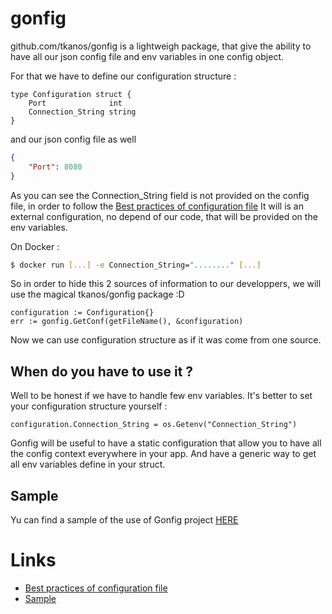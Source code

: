 # gonfig

github.com/tkanos/gonfig is a lightweigh package, that give the ability to have all our json config file and env variables in one config object.


For that we have to define our configuration structure :

```golang
type Configuration struct {
	Port              int
	Connection_String string
}
```

and our json config file as well 

```json
{
	"Port": 8080
}
```

As you can see the Connection_String field is not provided on the config file, in order to follow the [Best practices of configuration file](https://medium.com/@tkanos/best-practices-for-configuration-file-in-your-code-2d6add3f4b86#.dze386j1t)
It will is an external configuration, no depend of our code, that will be provided on the env variables.

On Docker :
```bash
$ docker run [...] -e Connection_String="........" [...]
```

So in order to hide this 2 sources of information to our developpers, we will use the magical tkanos/gonfig package :D

```golang
configuration := Configuration{}
err := gonfig.GetConf(getFileName(), &configuration)
```

Now we can use configuration structure as if it was come from one source.

## When do you have to use it ?

Well to be honest if we have to handle few env variables. It's better to set your configuration structure yourself :

```golang
configuration.Connection_String = os.Getenv("Connection_String")
```

Gonfig will be useful to have a static configuration that allow you to have all the config context everywhere in your app.
And have a generic way to get all env variables define in your struct.

## Sample

Yu can find a sample of the use of Gonfig project [HERE](https://github.com/Tkanos/gonfig-sample)


# Links
- [Best practices of configuration file](https://medium.com/@tkanos/best-practices-for-configuration-file-in-your-code-2d6add3f4b86#.dze386j1t)
- [Sample](https://github.com/Tkanos/gonfig-sample)

